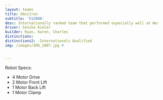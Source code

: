 ```yaml
---
layout: teams
title: Omnitron
subtitle: '51200A'
desc: Internationally ranked team that performed especially well at Worlds
driver: Sonika Kieler
builder: Ryan, Karen, Charles
distinctions: 
distinctions2: -Internationals Qualified
img: /images/IMG_2807.jpg #


---
```

Robot Specs:
- 4 Motor Drive
- 2 Motor Front Lift
- 1 Motor Back Lift
- 1 Motor Clamp
